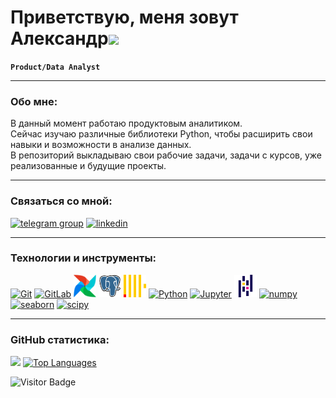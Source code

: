 # Приветствую, меня зовут Александр![](https://user-images.githubusercontent.com/18350557/176309783-0785949b-9127-417c-8b55-ab5a4333674e.gif)

**`Product/Data Analyst`**

-----------------------------------------------------------------------------------------------------------------------------------------
### Обо мне:

В данный момент работаю продуктовым аналитиком.\
Сейчас изучаю различные библиотеки Python, чтобы расширить свои навыки и возможности в анализе данных.\
В репозиторий выкладываю свои рабочие задачи, задачи с курсов, уже реализованные и будущие проекты.

-----------------------------------------------------------------------------------------------------------------------------------------
### Связаться со мной:
<p align="left">
<a href="https://t.me/ch1na_toown" target="_blank"><img src="https://cdn-icons-png.flaticon.com/512/2111/2111646.png" width="36" height="36" alt="telegram group" /></a>  
<a href="https://www.linkedin.com/in/alexander-kitaev-8b9a31201/" target="_blank"><img src="https://cdn-icons-png.flaticon.com/512/2504/2504799.png" width="36" height="36" alt="linkedin" /></a>

-----------------------------------------------------------------------------------------------------------------------------------------
### Технологии и инструменты:

<p align="left">
<a href="https://git-scm.com/" target="_blank" rel="noreferrer"><img src="https://raw.githubusercontent.com/danielcranney/readme-generator/main/public/icons/skills/git-colored.svg" width="36" height="36" alt="Git" /></a>
<a href="https://about.gitlab.com/" target="_blank" rel="noreferrer"><img src="https://icon.icepanel.io/Technology/svg/GitLab.svg" width="36" height="36" alt="GitLab" /></a>
<a href="https://airflow.apache.org/docs/" target="_blank" rel="noreferrer"><img src="https://github.com/bipin-nag/svg-icons/blob/master/airflow.svg" width="36" height="36" alt="airflow.svg" /></a>
<a href="https://ru.wikipedia.org/wiki/PostgreSQL" target="_blank" rel="noreferrer"><img src="https://github.com/devicons/devicon/blob/master/icons/postgresql/postgresql-original.svg" width="36" height="36" alt="PostgreSQL" /></a>    
<a href="https://clickhouse.com/docs/ru" target="_blank" rel="noreferrer"><img src="https://github.com/ClickHouse/ClickHouse/blob/master/docs/ru/images/logo.svg" width="36" height="36" alt="ClickHouse" /></a>
<a href="https://www.python.org/" target="_blank" rel="noreferrer"><img src="https://raw.githubusercontent.com/danielcranney/readme-generator/main/public/icons/skills/python-colored.svg" width="36" height="36" alt="Python" /></a>
<a href="https://jupyter.org/" target="_blank" rel="noreferrer"> <img src="https://raw.githubusercontent.com/daniilshat/daniilshat/2583381c09497c680369e95dce7e029d93484d94/icons/Jupyter.svg" alt="Jupyter" width="36" height="36"/></a>
<a href="https://pandas.pydata.org/" target="_blank" rel="noreferrer"><img src="https://github.com/devicons/devicon/blob/master/icons/pandas/pandas-original.svg" width="36" height="36" alt="pandas" /></a>
<a href="https://numpy.org/" target="_blank" rel="noreferrer"><img src="https://cdn.icon-icons.com/icons2/2699/PNG/96/numpy_logo_icon_168071.png" width="36" height="36" alt="numpy" /></a>
<a href="https://seaborn.pydata.org/" target="_blank" rel="noreferrer"><img src="https://github.com/mwaskom/seaborn/blob/master/doc/_static/logo-mark-lightbg.png" width="36" height="36" alt="seaborn" /></a>
<a href="https://seaborn.pydata.org/" target="_blank" rel="noreferrer"><img src="https://scipy.org/images/logo.svg" width="36" height="36" alt="scipy" /></a>  

-----------------------------------------------------------------------------------------------------------------------------------------
### GitHub статистика:

<a href="http://www.github.com/alexkit-kat"><img src="https://github-readme-streak-stats.herokuapp.com/?user=alexkit-kat&stroke=ffffff&background=1c1917&ring=0891b2&fire=0891b2&currStreakNum=ffffff&currStreakLabel=0891b2&sideNums=ffffff&sideLabels=ffffff&dates=ffffff&hide_border=true" /></a>  <a href="https://github.com/alexkit-kat" align="left"><img src="https://github-readme-stats.vercel.app/api/top-langs/?username=alexkit-kat&langs_count=10&title_color=0891b2&text_color=ffffff&icon_color=0891b2&bg_color=1c1917&hide_border=true&locale=en&custom_title=Top%20%Languages" alt="Top Languages" /></a>

![Visitor Badge](https://visitor-badge.laobi.icu/badge?page_id=alexkit-kat)
